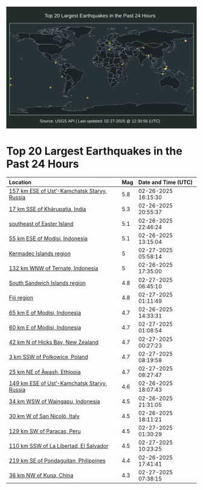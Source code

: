 ![Map](./map.png)

# Top 20 Largest Earthquakes in the Past 24 Hours

| Location | Mag | Date and Time (UTC) |
|:---|:---|:---|
| [157 km ESE of Ust’-Kamchatsk Staryy, Russia](https://earthquake.usgs.gov/earthquakes/eventpage/us6000pvm4) | 5.8 | 02-26-2025 16:15:30 |
| [17 km SSE of Khārupatia, India](https://earthquake.usgs.gov/earthquakes/eventpage/us6000pvpc) | 5.3 | 02-26-2025 20:55:37 |
| [southeast of Easter Island](https://earthquake.usgs.gov/earthquakes/eventpage/us6000pvq6) | 5.1 | 02-26-2025 22:46:24 |
| [55 km ESE of Modisi, Indonesia](https://earthquake.usgs.gov/earthquakes/eventpage/us6000pvla) | 5.1 | 02-26-2025 13:15:04 |
| [Kermadec Islands region](https://earthquake.usgs.gov/earthquakes/eventpage/us6000pvrl) | 5 | 02-27-2025 05:58:14 |
| [132 km WNW of Ternate, Indonesia](https://earthquake.usgs.gov/earthquakes/eventpage/us6000pvnk) | 5 | 02-26-2025 17:35:00 |
| [South Sandwich Islands region](https://earthquake.usgs.gov/earthquakes/eventpage/us6000pvru) | 4.8 | 02-27-2025 06:45:10 |
| [Fiji region](https://earthquake.usgs.gov/earthquakes/eventpage/us6000pvqp) | 4.8 | 02-27-2025 01:11:49 |
| [65 km E of Modisi, Indonesia](https://earthquake.usgs.gov/earthquakes/eventpage/us6000pvlm) | 4.7 | 02-26-2025 14:33:31 |
| [60 km E of Modisi, Indonesia](https://earthquake.usgs.gov/earthquakes/eventpage/us6000pvqn) | 4.7 | 02-27-2025 01:08:54 |
| [42 km N of Hicks Bay, New Zealand](https://earthquake.usgs.gov/earthquakes/eventpage/us6000pvqi) | 4.7 | 02-27-2025 00:27:23 |
| [3 km SSW of Polkowice, Poland](https://earthquake.usgs.gov/earthquakes/eventpage/us6000pvs3) | 4.7 | 02-27-2025 08:19:58 |
| [25 km NE of Āwash, Ethiopia](https://earthquake.usgs.gov/earthquakes/eventpage/us6000pvs4) | 4.7 | 02-27-2025 08:27:47 |
| [149 km ESE of Ust’-Kamchatsk Staryy, Russia](https://earthquake.usgs.gov/earthquakes/eventpage/us6000pvnr) | 4.6 | 02-26-2025 18:07:43 |
| [34 km WSW of Waingapu, Indonesia](https://earthquake.usgs.gov/earthquakes/eventpage/us6000pvpm) | 4.5 | 02-26-2025 21:31:05 |
| [30 km W of San Nicolò, Italy](https://earthquake.usgs.gov/earthquakes/eventpage/us6000pvns) | 4.5 | 02-26-2025 18:11:21 |
| [129 km SW of Paracas, Peru](https://earthquake.usgs.gov/earthquakes/eventpage/us6000pvqt) | 4.5 | 02-27-2025 01:30:29 |
| [110 km SSW of La Libertad, El Salvador](https://earthquake.usgs.gov/earthquakes/eventpage/us6000pvsq) | 4.5 | 02-27-2025 10:23:25 |
| [219 km SE of Pondaguitan, Philippines](https://earthquake.usgs.gov/earthquakes/eventpage/us6000pvnl) | 4.4 | 02-26-2025 17:41:41 |
| [36 km NW of Kuqa, China](https://earthquake.usgs.gov/earthquakes/eventpage/us6000pvs1) | 4.3 | 02-27-2025 07:38:15 |
